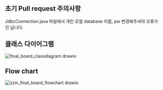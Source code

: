 ## 초기 Pull request 주의사항

JdbcConnection.java 파일에서 개인 로컬 database 이름, pw 변경해주셔야 오류가 안 납니다.

## 클래스 다이어그램
![final_board_classdiagram drawio](https://github.com/pTeam4/Boards/assets/89053934/6b60d95d-2067-4672-a703-5596ece0f883)

## Flow chart
![zzin_final_board_flowchart drawio](https://github.com/pTeam4/Boards/assets/89053934/3f5406a7-2e9d-400c-a082-5574dc41993a)
